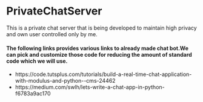 # PrivateChatServer
This is a private chat server that is being developed to maintain high privacy and own user controlled only  by me.
<h4>
The following links provides various links to already made chat bot.We can pick and customize those code for reducing the amount of standard code which we will use.
</h4>
<ul><li>https://code.tutsplus.com/tutorials/build-a-real-time-chat-application-with-modulus-and-python--cms-24462</li>
  <li>https://medium.com/swlh/lets-write-a-chat-app-in-python-f6783a9ac170</li>
</ul>
